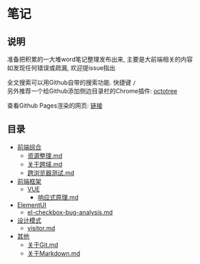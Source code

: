 # 笔记

## 说明

准备把积累的一大堆word笔记整理发布出来, 主要是大前端相关的内容  
如发现任何错误或疏漏, 欢迎提issue指出  

全文搜索可以用Github自带的搜索功能. 快捷键 `/`  
另外推荐一个给Github添加侧边目录栏的Chrome插件: [octotree](https://chrome.google.com/webstore/detail/octotree/bkhaagjahfmjljalopjnoealnfndnagc)  

查看Github Pages渲染的网页: [链接](https://chess99.github.io/notes/)  

## 目录

- [前端综合](./001-%E5%89%8D%E7%AB%AF%E7%BB%BC%E5%90%88/CATALOG)  
    - [资源整理.md](./001-%E5%89%8D%E7%AB%AF%E7%BB%BC%E5%90%88/000-%E8%B5%84%E6%BA%90%E6%95%B4%E7%90%86)  
    - [关于跨域.md](./001-%E5%89%8D%E7%AB%AF%E7%BB%BC%E5%90%88/%E5%85%B3%E4%BA%8E%E8%B7%A8%E5%9F%9F)  
    - [跨浏览器测试.md](./001-%E5%89%8D%E7%AB%AF%E7%BB%BC%E5%90%88/%E8%B7%A8%E6%B5%8F%E8%A7%88%E5%99%A8%E6%B5%8B%E8%AF%95)  
- [前端框架](./100-%E5%89%8D%E7%AB%AF%E6%A1%86%E6%9E%B6/CATALOG)  
    - [VUE](./100-%E5%89%8D%E7%AB%AF%E6%A1%86%E6%9E%B6/VUE/CATALOG)  
        - [响应式原理.md](./100-%E5%89%8D%E7%AB%AF%E6%A1%86%E6%9E%B6/VUE/%E5%93%8D%E5%BA%94%E5%BC%8F%E5%8E%9F%E7%90%86)  
- [ElementUI](./110-ElementUI/CATALOG)  
    - [el-checkbox-bug-analysis.md](./110-ElementUI/el-checkbox-bug-analysis)  
- [设计模式](./200-%E8%AE%BE%E8%AE%A1%E6%A8%A1%E5%BC%8F/CATALOG)  
    - [visitor.md](./200-%E8%AE%BE%E8%AE%A1%E6%A8%A1%E5%BC%8F/visitor)  
- [其他](./900-%E5%85%B6%E4%BB%96/CATALOG)  
    - [关于Git.md](./900-%E5%85%B6%E4%BB%96/%E5%85%B3%E4%BA%8EGit)  
    - [关于Markdown.md](./900-%E5%85%B6%E4%BB%96/%E5%85%B3%E4%BA%8EMarkdown)  